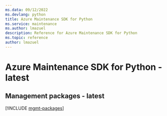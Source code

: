 ```yaml
---
ms.data: 09/12/2022
ms.devlang: python
title: Azure Maintenance SDK for Python
ms.service: maintenance
ms.author: lmazuel
description: Reference for Azure Maintenance SDK for Python
ms.topic: reference
author: lmazuel
---
```

# Azure Maintenance SDK for Python - latest

## Management packages - latest
[!INCLUDE [mgmt-packages](maintenance-mgmt-index.md)]